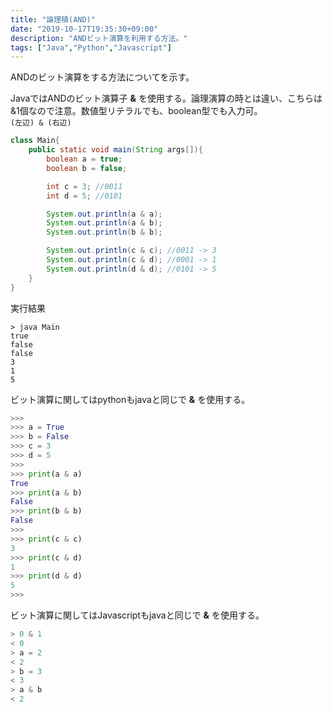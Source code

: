 ```yaml
---
title: "論理積(AND)"
date: "2019-10-17T19:35:30+09:00"
description: "ANDビット演算を利用する方法。"
tags: ["Java","Python","Javascript"]
---
```


ANDのビット演算をする方法についてを示す。

<div class="note_content_by_programming_language" id="note_content_Java">

JavaではANDのビット演算子 **&** を使用する。論理演算の時とは違い、こちらは&1個なので注意。数値型リテラルでも、boolean型でも入力可。  
`(左辺) & (右辺)`  

```java
class Main{
    public static void main(String args[]){
        boolean a = true;
        boolean b = false;

        int c = 3; //0011
        int d = 5; //0101

        System.out.println(a & a);
        System.out.println(a & b);
        System.out.println(b & b);

        System.out.println(c & c); //0011 -> 3
        System.out.println(c & d); //0001 -> 1
        System.out.println(d & d); //0101 -> 5
    }
}
```

実行結果

```
> java Main
true
false
false
3
1
5
```

</div>
<div class="note_content_by_programming_language" id="note_content_Python">

ビット演算に関してはpythonもjavaと同じで **&** を使用する。

```python
>>> 
>>> a = True
>>> b = False
>>> c = 3
>>> d = 5
>>> 
>>> print(a & a)
True
>>> print(a & b)
False
>>> print(b & b)
False
>>>
>>> print(c & c)
3
>>> print(c & d)
1
>>> print(d & d)
5
>>>
```

</div>
<div class="note_content_by_programming_language" id="note_content_Javascript">

ビット演算に関してはJavascriptもjavaと同じで **&** を使用する。

```javascript
> 0 & 1
< 0
> a = 2
< 2
> b = 3
< 3
> a & b
< 2
```

</div>

